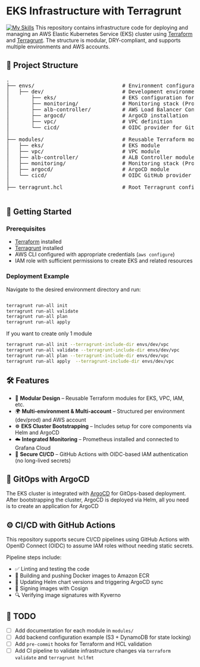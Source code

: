 # EKS Infrastructure with Terragrunt
[![My Skills](https://skillicons.dev/icons?i=aws,terraform,kubernetes,prometheus,flutter&perline=3)](https://skillicons.dev)
This repository contains infrastructure code for deploying and managing an AWS Elastic Kubernetes Service (EKS) cluster using [Terraform](https://www.terraform.io/) and [Terragrunt](https://terragrunt.gruntwork.io/). The structure is modular, DRY-compliant, and supports multiple environments and AWS accounts.

## 📁 Project Structure


<pre>
.
├── envs/                            # Environment configurations
│   ├── dev/                         # Development environment
│       ├── eks/                     # EKS configuration for dev
│       ├── monitoring/              # Monitoring stack (Prometheus, etc.)
│       ├── alb-controller/          # AWS Load Balancer Controller
│       ├── argocd/                  # ArgoCD installation
│       ├── vpc/                     # VPC definition
│       └── cicd/                    # OIDC provider for GitHub Actions
│
├── modules/                         # Reusable Terraform modules
│   ├── eks/                         # EKS module
│   ├── vpc/                         # VPC module
│   ├── alb-controller/              # ALB Controller module
│   ├── monitoring/                  # Monitoring stack (Prometheus, etc.)
│   ├── argocd/                      # ArgoCD module
│   └── cicd/                        # OIDC GitHub provider module
│
├── terragrunt.hcl                   # Root Terragrunt configuration

</pre>

## 🚀 Getting Started

### Prerequisites

- [Terraform](https://developer.hashicorp.com/terraform/downloads) installed
- [Terragrunt](https://terragrunt.gruntwork.io/docs/getting-started/install/) installed
- AWS CLI configured with appropriate credentials (`aws configure`)
- IAM role with sufficient permissions to create EKS and related resources


### Deployment Example

Navigate to the desired environment directory and run:

```bash

terragrunt run-all init
terragrunt run-all validate
terragrunt run-all plan
terragrunt run-all apply 

```

If you want to create only 1 module

```bash
terragrunt run-all init --terragrunt-include-dir envs/dev/vpc
terragrunt run-all validate --terragrunt-include-dir envs/dev/vpc
terragrunt run-all plan --terragrunt-include-dir envs/dev/vpc
terragrunt run-all apply  --terragrunt-include-dir envs/dev/vpc
```

## 🛠 Features

- 🔁 **Modular Design** – Reusable Terraform modules for EKS, VPC, IAM, etc.
- 🌍 **Multi-environment & Multi-account** – Structured per environment (dev/prod) and AWS account
- ☸️ **EKS Cluster Bootstrapping** – Includes setup for core components via Helm and ArgoCD
- ☁️ **Integrated Monitoring** – Prometheus installed and connected to Grafana Cloud
- 🔐 **Secure CI/CD** – GitHub Actions with OIDC-based IAM authentication (no long-lived secrets)


## 🔄 GitOps with ArgoCD

The EKS cluster is integrated with [ArgoCD](https://argo-cd.readthedocs.io/) for GitOps-based deployment. After bootstrapping the cluster, ArgoCD is deployed via Helm, all you need is to create an application for ArgoCD



## ⚙️ CI/CD with GitHub Actions

This repository supports secure CI/CD pipelines using GitHub Actions with OpenID Connect (OIDC) to assume IAM roles without needing static secrets.

Pipeline steps include:

- ✅ Linting and testing the code
- 🐳 Building and pushing Docker images to Amazon ECR
- 🚀 Updating Helm chart versions and triggering ArgoCD sync
- 🔏 Signing images with Cosign
- 🔍 Verifying image signatures with Kyverno



## 📌 TODO

- [ ] Add documentation for each module in `modules/`
- [ ] Add backend configuration example (S3 + DynamoDB for state locking)
- [ ] Add `pre-commit` hooks for Terraform and HCL validation
- [ ] Add CI pipeline to validate infrastructure changes via `terraform validate` and `terragrunt hclfmt`
